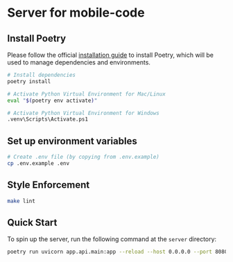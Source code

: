 # Server for mobile-code

## Install Poetry

Please follow the official [installation guide](https://python-poetry.org/docs/#installation) to install Poetry, which will be used to manage dependencies and environments.

```bash
# Install dependencies
poetry install
```

```bash
# Activate Python Virtual Environment for Mac/Linux
eval "$(poetry env activate)"

# Activate Python Virtual Environment for Windows
.venv\Scripts\Activate.ps1
```

## Set up environment variables

```bash
# Create .env file (by copying from .env.example)
cp .env.example .env
```

## Style Enforcement

```bash
make lint
```

## Quick Start

To spin up the server, run the following command at the `server` directory:

```bash
poetry run uvicorn app.api.main:app --reload --host 0.0.0.0 --port 8080 --env-file .env
```
